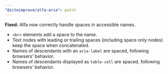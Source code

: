 ```yaml
---
"@siteimprove/alfa-aria": patch
---
```


**Fixed:** Alfa now correctly handle spaces in accessible names. 

* `<br>` elements add a space to the name.
* Text nodes with leading or trailing spaces (including space only nodes) keep the space when concatenated.
* Names of descendants with an `aria-label` are spaced, following browsers' behavior.
* Names of descendants displayed as `table-cell` are spaced, following browsers' behavior. 
